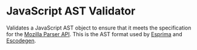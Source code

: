 JavaScript AST Validator
===

Validates a JavaScript AST object to ensure that it meets the specification for the [Mozilla Parser API](https://developer.mozilla.org/en-US/docs/Mozilla/Projects/SpiderMonkey/Parser_API). This is the AST format used by [Esprima](http://esprima.org/) and [Escodegen](https://github.com/Constellation/escodegen).